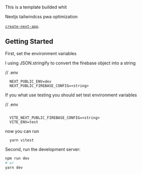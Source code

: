 This is a template builded whit

Nextjs
tailwindcss
pwa optimization

[`create-next-app`](https://github.com/vercel/next.js/tree/canary/packages/create-next-app).

## Getting Started

First, set the environment variables

I using JSON.stringify to convert the firebase object into a string

// .env

```
  NEXT_PUBLIC_ENV=dev
  NEXT_PUBLIC_FIREBASE_CONFIG=<string>

```

If you what use testing you should set test environment variables

// .env

```

  VITE_NEXT_PUBLIC_FIREBASE_CONFIG=<string>
  VITE_ENV=test

```

now you can run

```
  yarn vitest

```

Second, run the development server:

```bash
npm run dev
# or
yarn dev
```
